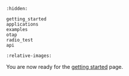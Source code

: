 ```{toctree}
:hidden:

getting_started
applications
examples
otap
radio_test
api
```

```{include} ../../README.md
:relative-images:
```

You are now ready for the [getting started](getting_started.md) page.
